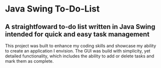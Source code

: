 # Java Swing To-Do-List

## A straightfoward to-do list written in Java Swing intended for quick and easy task management

This project was built to enhance my coding skills and showcase my ability to create an application I envision. The GUI was build with simplicity, yet detailed functionality, which includes the ability to add or delete tasks and mark them as complete.
